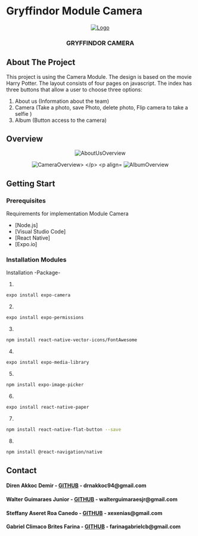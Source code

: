 

# Gryffindor Module Camera

<p align="center">
  <a href="https://github.com/direnakkocdemir/gryffindor/blob/InterfaceGryffindor/assets/logoGithub.png">
    <img src="https://github.com/direnakkocdemir/gryffindor/blob/InterfaceGryffindor/assets/logoGithub.png" alt="Logo">
  </a>

  <h3 align="center">GRYFFINDOR CAMERA</h3>
</p>


<!-- About The Project -->
## About The Project

This project is using the Camera Module. The design is based on the movie Harry Potter. The layout consists of four pages on javascript. The index has three buttons that allow a user to choose three options:

1. About us (Information about the team)
2. Camera (Take a photo, save Photo, delete photo, Flip camera to take a selfie )
3. Album (Button access to the camera)

<!-- Photos of the Components -->
## Overview

<p align="center">
  <img src="https://github.com/direnakkocdemir/gryffindor/blob/master/assets/AboutUs.png" alt="AboutUsOverview">
  </p>

<p align="center">
  <img src="https://github.com/direnakkocdemir/gryffindor/blob/master/assets/Camera.png" alt="CameraOverview>
  </p>

<p align="center">
  <img src="https://github.com/direnakkocdemir/gryffindor/blob/master/assets/Album.png" alt="AlbumOverview">
  </p>

<!-- Getting Start-->
## Getting Start

### Prerequisites

Requirements for implementation Module Camera

* [Node.js]
* [Visual Studio Code]
* [React Native]
* [Expo.io]

### Installation Modules

Installation -Package-

1. 
```sh
expo install expo-camera
```
2. 
```sh
expo install expo-permissions
```
3. 
```sh
npm install react-native-vector-icons/FontAwesome
```
4. 
```sh
expo install expo-media-library
```

5. 
```sh
npm install expo-image-picker
```

6. 
```sh
expo install react-native-paper
```

7. 
```sh
npm install react-native-flat-button --save
```

8. 
```sh
npm install @react-navigation/native
```

<!--Contact -->
## Contact

<h4>Diren Akkoc Demir - <a href="https://github.com/direnakkocdemir">GITHUB</a> - drnakkoc94@gmail.com</h4>
<h4>Walter Guimaraes Junior - <a href="https://github.com/WalterGJunior">GITHUB</a> - walterguimaraesjr@gmail.com</h4>
<h4>Steffany Aseret Roa Canedo - <a href="https://github.com/xexenias">GITHUB</a> - xexenias@gmail.com</h4>
<h4>Gabriel Climaco Brites Farina - <a href="https://github.com/gakito">GITHUB</a> - farinagabrielcb@gmail.com</h4>

